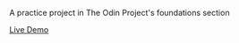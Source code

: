 A practice project in The Odin Project's foundations section

[Live Demo](jokieh.github.io/Calculator)
